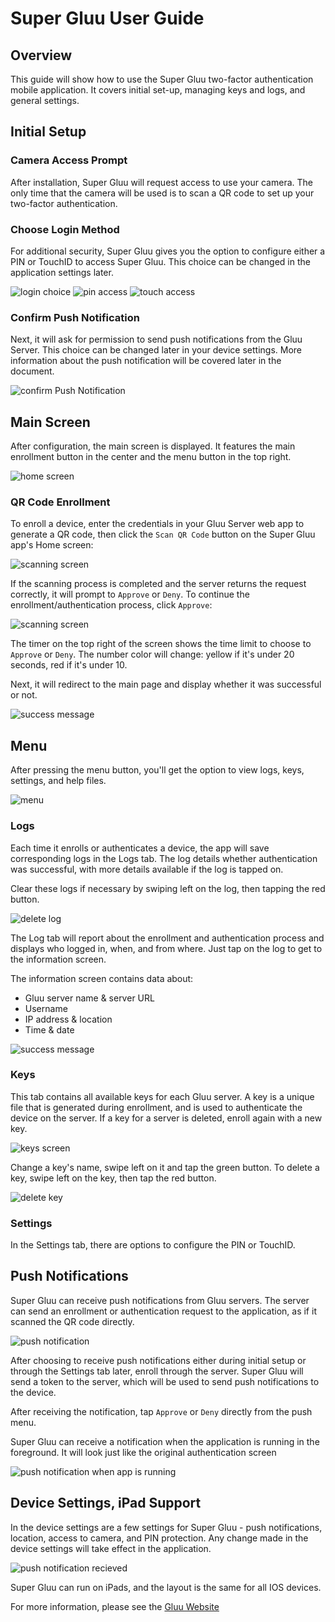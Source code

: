 # Super Gluu User Guide

## Overview
This guide will show how to use the Super Gluu two-factor authentication mobile application. It covers initial set-up, managing keys and logs, and general settings.

## Initial Setup

### Camera Access Prompt
After installation, Super Gluu will request access to use your camera. The only time that the camera will be used is to scan a QR code to set up your two-factor authentication.

### Choose Login Method

For additional security, Super Gluu gives you the option to configure either a PIN or TouchID to access Super Gluu. This choice can be changed in the application settings later.

![login choice](../img/user-guide/up_choose_login.jpg)
![pin access](../img/user-guide/up_pin_settings.jpg)
![touch access](../img/user-guide/up_touch_id_settings.jpg)

### Confirm Push Notification

Next, it will ask for permission to send push notifications from the Gluu Server. This choice can be changed later in your device settings. More information about the push notification will be covered later in the document.

![confirm Push Notification](../img/user-guide/up_push_notifications.jpg)

## Main Screen

After configuration, the main screen is displayed. It features the main enrollment button in the center and the menu button in the top right.

![home screen](../img/user-guide/up_main_page.jpg)

### QR Code Enrollment

To enroll a device, enter the credentials in your Gluu Server web app to generate a QR code, then click the `Scan QR Code` button on the Super Gluu app's Home screen:

![scanning screen](../img/user-guide/up_qr_code.jpg)

If the scanning process is completed and the server returns the request correctly, it will prompt to `Approve` or `Deny`. To continue the enrollment/authentication process, click `Approve`:

![scanning screen](../img/user-guide/up_approve_prompt.jpg)

The timer on the top right of the screen shows the time limit to choose to `Approve` or `Deny`. The number color will change: yellow if it's under 20 seconds, red if it's under 10.

Next, it will redirect to the main page and display whether it was successful or not.

![success message](../img/user-guide/up_success.jpg)

## Menu

After pressing the menu button, you'll get the option to view logs, keys, settings, and help files.

![menu](../img/user-guide/up-settings.jpg)

### Logs

Each time it enrolls or authenticates a device, the app will save corresponding logs in the Logs tab. The log details whether authentication was successful, with more details available if the log is tapped on.

Clear these logs if necessary by swiping left on the log, then tapping the red button.

![delete log](../img/user-guide/up_log_delete.jpg)

The Log tab will report about the enrollment and authentication process and displays who logged in, when, and from where. Just tap on the log to get to the information screen. 

The information screen contains data about:

- Gluu server name & server URL
- Username
- IP address & location
- Time & date

![success message](../img/user-guide/up_log_sample.jpg)

### Keys

This tab contains all available keys for each Gluu server. A key is a unique file that is generated during enrollment, and is used to authenticate the device on the server. If a key for a server is deleted, enroll again with a new key.

![keys screen](../img/user-guide/up_key.jpg)

Change a key's name, swipe left on it and tap the green button. To delete a key, swipe left on the key, then tap the red button.

![delete key](../img/user-guide/up_key_delete.jpg)

### Settings

In the Settings tab, there are options to configure the PIN or TouchID.

## Push Notifications

Super Gluu can receive push notifications from Gluu servers. The server can send an enrollment or authentication request to the application, as if it scanned the QR code directly. 

![push notification](../img/user-guide/up_push_notification.jpg)

After choosing to receive push notifications either during initial setup or through the Settings tab later, enroll through the server. Super Gluu will send a token to the server, which will be used to send push notifications to the device.

After receiving the notification, tap `Approve` or `Deny` directly from the push menu.

Super Gluu can receive a notification when the application is running in the foreground. It will look just like the original authentication screen

![push notification when app is running](../img/user-guide/up_approve_prompt.jpg)

## Device Settings, iPad Support

In the device settings are a few settings for Super Gluu - push notifications, location, access to camera, and PIN protection. Any change made in the device settings will take effect in the application.

![push notification recieved](../img/user-guide/settings_device.jpg)

Super Gluu can run on iPads, and the layout is the same for all IOS devices.

For more information, please see the [Gluu Website](http://gluu.org)
